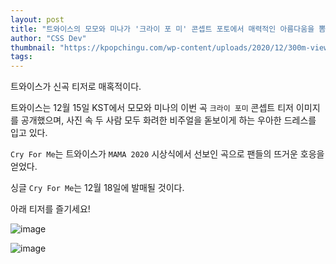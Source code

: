 ```yaml
---
layout: post
title: "트와이스의 모모와 미나가 '크라이 포 미' 콘셉트 포토에서 매력적인 아름다움을 뽐내다"
author: "CSS Dev"
thumbnail: "https://kpopchingu.com/wp-content/uploads/2020/12/300m-views-2020-12-14T163326.441-890x512.png"
tags: 
---
```



트와이스가 신곡 티저로 매혹적이다.

트와이스는 12월 15일 KST에서 모모와 미나의 이번 곡 `크라이 포미` 콘셉트 티저 이미지를 공개했으며, 사진 속 두 사람 모두 화려한 비주얼을 돋보이게 하는 우아한 드레스를 입고 있다.

`Cry For Me`는 트와이스가 `MAMA 2020` 시상식에서 선보인 곡으로 팬들의 뜨거운 호응을 얻었다.

싱글 `Cry For Me`는 12월 18일에 발매될 것이다.

아래 티저를 즐기세요!

![image](https://kpopchingu.com/wp-content/uploads/2020/12/64.png)

![image](https://kpopchingu.com/wp-content/uploads/2020/12/65.png)
